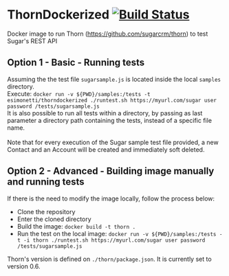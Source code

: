 # ThornDockerized [![Build Status](https://travis-ci.org/esimonetti/ThornDockerized.svg?branch=master)](https://travis-ci.org/esimonetti/ThornDockerized)
Docker image to run Thorn (https://github.com/sugarcrm/thorn) to test Sugar's REST API

## Option 1 - Basic - Running tests
Assuming the the test file `sugarsample.js` is located inside the local `samples` directory.<br />
Execute: `docker run -v ${PWD}/samples:/tests -t esimonetti/thorndockerized ./runtest.sh https://myurl.com/sugar user password /tests/sugarsample.js`<br />
It is also possible to run all tests within a directory, by passing as last parameter a directory path containing the tests, instead of a specific file name.<br /><br />
Note that for every execution of the Sugar sample test file provided, a new Contact and an Account will be created and immediately soft deleted.<br />

## Option 2 - Advanced - Building image manually and running tests
If there is the need to modify the image locally, follow the process below:
* Clone the repository
* Enter the cloned directory
* Build the image: `docker build -t thorn .`
* Run the test on the local image: `docker run -v ${PWD}/samples:/tests -t -i thorn ./runtest.sh https://myurl.com/sugar user password /tests/sugarsample.js`

Thorn's version is defined on `./thorn/package.json`. It is currently set to version 0.6.

